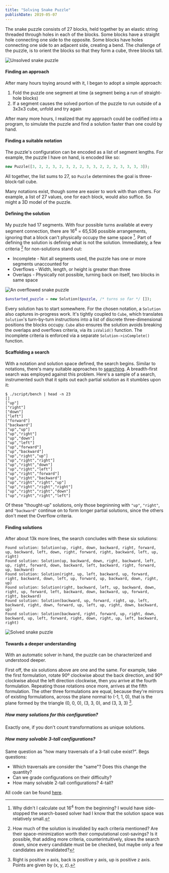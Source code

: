 ```yaml
---
title: "Solving Snake Puzzle"
publishDate: 2019-05-07
---
```


The snake puzzle consists of 27 blocks, held together by an elastic string threaded through holes in each of the blocks. Some blocks have a straight hole connecting one side to the opposite. Some blocks have holes connecting one side to an adjacent side, creating a bend. The challenge of the puzzle, is to orient the blocks so that they form a cube, three blocks tall.

![Unsolved snake puzzle](images/unsolved.jpg)

#### Finding an approach
After many hours toying around with it, I began to adopt a simple approach:

1. Fold the puzzle one segment at time (a segment being a run of straight-hole blocks)
1. If a segment causes the solved portion of the puzzle to run outside of a 3x3x3 cube, unfold and try again

After many more hours, I realized that my approach could be codified into a program, to simulate the puzzle and find a solution faster than one could by hand.

#### Finding a suitable notation
The puzzle's configuration can be encoded as a list of segment lengths. For example, the puzzle I have on hand, is encoded like so:
```php
new Puzzle([3, 2, 2, 3, 2, 3, 2, 2, 3, 3, 2, 2, 2, 3, 3, 3, 3]);
```
All together, the list sums to 27, so `Puzzle` determines the goal is three-block-tall cube. 

Many notations exist, though some are easier to work with than others. For example, a list of 27 values, one for each block, would also suffice. So might a 3D model of the puzzle. 

#### Defining the solution
My puzzle had 17 segments. With four possible turns available at every segment connection, there are 16<sup>4</sup> = 65,536 possible arrangements, ignoring that a block can't physically occupy the same space [^regret]. Part of defining the solution is defining what is not the solution. Immediately, a few criteria [^whittling] for non-solutions stand out:

[^regret]: Why didn't I calculate out 16<sup>4</sup> from the beginning? I would have side-stopped the search-based solver had I know that the solution space was relatively small.
[^whittling]: How much of the solution is invalided by each criteria mentioned? Are their space-minimization worth their computational cost-savings? Is it possible, that adding more criteria, counterintuitively, slows the search down, since every candidate must be be checked, but maybe only a few candidates are invalidated?

* Incomplete - Not all segments used, the puzzle has one or more segments unaccounted for
* Overflows - Width, length, or height is greater than three
* Overlaps - Physically not possible, turning back on itself, two blocks in same space

![An overflowed snake puzzle](images/nonsolution.jpg)

```php
$unstarted_puzzle = new Solution($puzzle, /* turns so far */ []);
```

Every solution has to start somewhere. For the chosen notation, a `Solution` also captures in-progress work. It's tightly coupled to `Cube`, which translates `Solution`'s turn-by-turn instructions into a list of discrete three-dimensional positions the blocks occupy. `Cube` also ensures the solution avoids breaking the overlaps and overflows criteria, via its `isValid()` function. The incomplete criteria is enforced via a separate `Solution->isComplete()` function.

#### Scaffolding a search
With a notation and solution space defined, the search begins. Similar to notations, there's many suitable approaches to [searching](https://en.wikipedia.org/wiki/Category:Search_algorithms). A breadth-first search was employed against this problem. Here's a sample of a search, instrumented such that it spits out each partial solution as it stumbles upon it:

```
$ ./script/bench | head -n 23
[]
["up"]
["right"]
["down"]
["left"]
["forward"]
["backward"]
["up","up"]
["up","right"]
["up","down"]
["up","left"]
["up","forward"]
["up","backward"]
["up","right","up"]
["up","right","right"]
["up","right","down"]
["up","right","left"]
["up","right","forward"]
["up","right","backward"]
["up","right","right","up"]
["up","right","right","right"]
["up","right","right","down"]
["up","right","right","left"]
```

Of these "thought-up" solutions, only those begninning with `"up"`, `"right"`, and `"backward"` continue on to form longer partial solutions, since the others don't meet the Overflow criteria.

#### Finding solutions
After about 13k more lines, the search concludes with these six solutions:

```
Found solution: Solution(up, right, down, backward, right, forward, up, backward, left, down, right, forward, right, backward, left, up, right)
Found solution: Solution(up, backward, down, right, backward, left, up, right, forward, down, backward, left, backward, right, forward, up, backward)
Found solution: Solution(right, up, left, backward, up, forward, right, backward, down, left, up, forward, up, backward, down, right, up)
Found solution: Solution(right, backward, left, up, backward, down, right, up, forward, left, backward, down, backward, up, forward, right, backward)
Found solution: Solution(backward, up, forward, right, up, left, backward, right, down, forward, up, left, up, right, down, backward, up)
Found solution: Solution(backward, right, forward, up, right, down, backward, up, left, forward, right, down, right, up, left, backward, right)
```

![Solved snake puzzle](images/solved.jpg)

#### Towards a deeper understanding
With an automatic solver in hand, the puzzle can be characterized and understood deeper.

First off, the six solutions above are one and the same. For example, take the first formulation, rotate 90º clockwise about the back direction, and 90º clockwise about the left direction clockwise, then you arrive at the fourth formulation. Repeating those rotations once more, arrives at the fifth formulation. The other three formulations are equal, because they're mirrors of existing formulations, across the plane normal to (-1, 1, 0), that is the plane formed by the triangle (0, 0, 0), (3, 3, 0), and (3, 3, 3) [^directions].

[^directions]: Right is positive x axis, back is positive y axis, up is positive z axis. Points are given by (x, y, z).

##### How many solutions for this configuration?
Exactly one, if you don't count transformations as unique solutions.

##### How many solvable 3-tall configurations?
Same question as "how many traversals of a 3-tall cube exist?". Begs questions:

* Which traversals are consider the "same"? Does this change the quantity?
* Can we grade configurations on their difficulty?
* How many solvable 2-tall configurations? 4-tall?

All code can be found [here](https://github.com/jonathanhunsucker/snake-puzzle).
